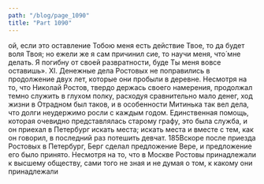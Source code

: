 ```yaml
---
path: "/blog/page_1090"
title: "Part 1090"
---
```


ой, если это оставление Тобою меня есть действие Твое, то да будет воля Твоя; но ежели же я сам причинил сие, то научи меня, что́ мне делать. Я погибну от своей развратности, буде Ты меня вовсе оставишь».
XI.
Денежные дела Ростовых не поправились в продолжение двух лет, которые они пробыли в деревне.
Несмотря на то, что Николай Ростов, твердо держась своего намерения, продолжал темно служить в глухом полку, расходуя сравнительно мало денег, ход жизни в Отрадном был таков, и в особенности Митинька так вел дела, что долги неудержимо росли с каждым годом. Единственная помощь, которая очевидно представлялась старому графу, это была служба, и он приехал в Петербург искать места; искать места и вместе с тем, как он говорил, в последний раз потешить девчат.
185Вскоре после приезда Ростовых в Петербург, Берг сделал предложение Вере, и предложение его было принято.
Несмотря на то, что в Москве Ростовы принадлежали к высшему обществу, сами того не зная и не думая о том, к какому они принадлежали
